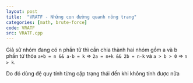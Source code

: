 ```yaml
---
layout: post
title:  "VRATF - Những con đường quanh nông trang"
categories: [math, brute-force]
code: VRATF
src: VRATF.cpp
---
```



Giả sử nhóm đang có n phần tử thì cần chia thành hai nhóm gồm a và b phần tử thỏa `a+b = n && a-b = k` => `2a = n+k && 2b = n-k` và `a > b > 0` => `n > k`. 

Do đó dùng đệ quy tính từng cặp trạng thái đến khi không tính được nữa